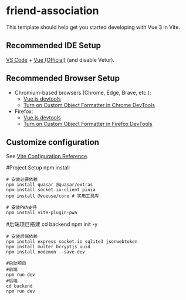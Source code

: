 # friend-association

This template should help get you started developing with Vue 3 in Vite.

## Recommended IDE Setup

[VS Code](https://code.visualstudio.com/) + [Vue (Official)](https://marketplace.visualstudio.com/items?itemName=Vue.volar) (and disable Vetur).

## Recommended Browser Setup

- Chromium-based browsers (Chrome, Edge, Brave, etc.):
  - [Vue.js devtools](https://chromewebstore.google.com/detail/vuejs-devtools/nhdogjmejiglipccpnnnanhbledajbpd) 
  - [Turn on Custom Object Formatter in Chrome DevTools](http://bit.ly/object-formatters)
- Firefox:
  - [Vue.js devtools](https://addons.mozilla.org/en-US/firefox/addon/vue-js-devtools/)
  - [Turn on Custom Object Formatter in Firefox DevTools](https://fxdx.dev/firefox-devtools-custom-object-formatters/)

## Customize configuration

See [Vite Configuration Reference](https://vite.dev/config/).

#Project Setup
npm install
```
# 安装必要依赖
npm install quasar @quasar/extras
npm install socket.io-client pinia
npm install @vueuse/core # 实用工具库

# 安装PWA支持
npm install vite-plugin-pwa
```

#后端项目搭建
cd backend
npm init -y

```
# 安装后端依赖
npm install express socket.io sqlite3 jsonwebtoken
npm install multer bcryptjs uuid
npm install nodemon --save-dev

#启动项目
#前端
npm run dev
#后端
cd backend
npm run dev
